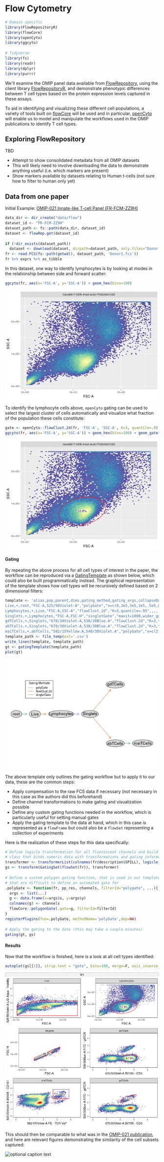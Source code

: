 
Flow Cytometry
==============

``` r
# Domain specific
library(FlowRepositoryR)
library(flowCore)
library(openCyto)
library(ggcyto)

# Tidyverse
library(fs)
library(readr)
library(dplyr)
library(purrr)
```

We'll examine the OMIP panel data available from [FlowRepository](https://flowrepository.org/), using the client library [FlowRepositoryR](https://bioconductor.org/packages/release/bioc/html/FlowRepositoryR.html), and demonstrate phenotypic differences between T cell types based on the protein expression levels captured in these assays.

To aid in identifying and visualizing these different cell populations, a variety of tools built on [flowCore](https://bioconductor.org/packages/release/bioc/html/FlowRepositoryR.html) will be used and in particular, [openCyto](https://bioconductor.org/packages/release/bioc/html/openCyto.html) will enable us to model and manipulate the workflows used in the OMIP publications to identify T cell types.

Exploring FlowRepository
------------------------

TBD

-   Attempt to show consolidated metadata from all OMIP datasets
-   This will likely need to involve downloading the data to demonstrate anything useful (i.e. which markers are present)
-   Show markers available by datasets relating to Human t-cells (not sure how to filter to human only yet)

Data from one paper
-------------------

Initial Example: [OMIP-021 Innate-like T-cell Panel (FR-FCM-ZZ9H)](https://flowrepository.org/id/FR-FCM-ZZ9H)

``` r
data_dir <- dir_create("data/flow")
dataset_id <- "FR-FCM-ZZ9H"
dataset_path <- fs::path(data_dir, dataset_id)
dataset <- flowRep.get(dataset_id)

if (!dir_exists(dataset_path)) 
  dataset <- download(dataset, dirpath=dataset_path, only.files="Donor.*fcs", show.progress=F)
fr <- read.FCS(fs::path(getwd(), dataset_path, 'Donor1.fcs'))
fr %>% exprs %>% as_tibble
```

In this dataset, one way to identify lymphocytes is by looking at modes in the relationship between side and forward scatter:

``` r
ggcyto(fr, aes(x='FSC-A', y='SSC-A')) + geom_hex(bins=100)
```

![](Flow_files/figure-markdown_github/example_biplot-1.png)

To identify the lymphocyte cells above, `openCyto` gating can be used to select the largest cluster of cells automatically and visualize what fraction of the population these cells constitute:

``` r
gate <- openCyto::flowClust.2d(fr, 'FSC-A', 'SSC-A', K=3, quantile=.9)
ggcyto(fr, aes(x='FSC-A', y='SSC-A')) + geom_hex(bins=100) + geom_gate(gate) + geom_stats()
```

![](Flow_files/figure-markdown_github/unnamed-chunk-1-1.png)

#### Gating

By repeating the above process for all cell types of interest in the paper, the workflow can be reproduced via a [GatingTemplate](https://www.bioconductor.org/packages/devel/bioc/vignettes/openCyto/inst/doc/HowToWriteCSVTemplate.html) as shown below, which could also be built programmatically instead. The graphical representation of the template shows how cell types will be recursively defined based on 2 dimensional filters:

``` r
template <- 'alias,pop,parent,dims,gating_method,gating_args,collapseDataForGating,groupBy,preprocessing_method,preprocessing_args
Live,+,root,"FSC-A,525/50Violet-A","polyGate","x=c(0,3e5,3e5,1e5,.5e5,0),y=c(0,0,2.3,2.3,2,1.5)",,,,
Lymphocytes,+,Live,"FSC-A,SSC-A","flowClust.2d","K=3,quantile=.95",,,,
Singlets,+,Lymphocytes,"FSC-A,FSC-H","singletGate","maxit=1000,wider_gate=T,prediction_level=.999999999",,,,
gdTCells,+,Singlets,"670/30Violet-A,530/30Blue.A","flowClust.2d","K=3,target=c(2.5,2.5)",,,,
abTCells,+,Singlets,"670/30Violet-A,530/30Blue.A","flowClust.2d","K=3,target=c(2.5,1),quantile=0.95",,,,
maiTCells,+,abTCells,"582/15Yellow.A,540/30Violet.A","polyGate","x=c(2.7,5,5,2.7),y=c(2.5,2.5,5,5)",,,,'
template_path <- file_temp(ext='.csv')
write_lines(template, template_path)
gt <- gatingTemplate(template_path)
plot(gt)
```

![](Flow_files/figure-markdown_github/unnamed-chunk-2-1.png)

The above template only outlines the gating workflow but to apply it to our data, these are the common steps:

-   Apply compensation to the raw FCS data if necessary (not necessary in this case as the authors did this beforehand)
-   Define channel transformations to make gating and visualization possible
-   Define any custom gating functions needed in the workflow, which is particularly useful for setting manual gates
-   Apply the gating template to the data at hand, which in this case is represented as a `flowFrame` but could also be a `flowSet` representing a collection of experiments

Here is the realization of these steps for this data specifically:

``` r
# Define logicle transformation for all fluorescent channels and build a "GatingSet", which is a wrapper
# class that binds numeric data with transformations and gating information
transformer <- transformerList(colnames(fr@description$SPILL), logicle_trans())
gs <- transform(GatingSet(flowSet(fr)), transformer)

# Define a custom polygon gating function, that is used in our template to deal with situations
# that are difficult to define an automated gate for
.polyGate <- function(fr, pp_res, channels, filterId="polygate", ...){ 
  args <- list(...)
  g <- data.frame(x=args$x, y=args$y)
  colnames(g) <- channels
  flowCore::polygonGate(.gate=g, filterId=filterId)
}
registerPlugins(fun=.polyGate, methodName='polyGate',dep=NA)

# Apply the gating to the data (this may take a couple minutes)
gating(gt, gs)
```

#### Results

Now that the workflow is finished, here is a look at all cell types identified:

``` r
autoplot(gs[[1]], strip.text = "gate", bins=100, merge=F, axis_inverse_trans=F) + flow_theme
```

![](Flow_files/figure-markdown_github/unnamed-chunk-4-1.png)

This should then be comparable to what was in the [OMIP-021 publication](https://onlinelibrary.wiley.com/doi/full/10.1002/cyto.a.22475), and here are relevant figures demonstrating the similarity of the cell subsets captured:

![optional caption text](https://drive.google.com/uc?export=view&id=1LJ9kSIHO-PnqOy3BnP1cy0t93uw2BMrF)
